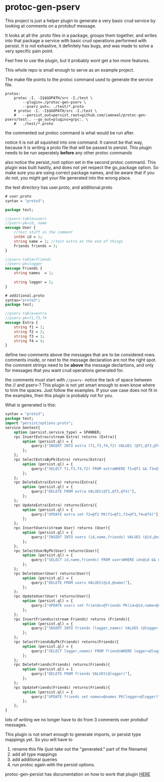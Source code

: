 # protoc-gen-pserv

This project is just a helper plugin to generate a very basic crud service by looking at comments on a protobuf message.

It looks at all the .proto files in a package, groups them together, and writes into that package a service with basic crud
operations performed with persist.  It is not exhastive, it definitely has bugs, and was made to solve a very specific pain point.

Feel free to use the plugin,  but it probably wont get a ton more features.


This whole repo is small enough to serve as an example project.

The make file points to the protoc command used to generate the service file.

```make
protos:
	protoc -I. -I$$GOPATH/src -I./test \
		--plugin=./protoc-gen-pserv \
		--pserv_out=. ./test/*.proto
	# protoc -I. -I$$GOPATH/src -I./test \
	# 	--persist_out=persist_root=github.com/iamneal/protoc-gen-pserv/test:. --go_out=plugins=grpc:. \
	# 	./test/*.proto
```
the commented out protoc command is what would be run after.

notice it is not all squished into one command.  It cannot be that way, because it is writing a proto file that will
be passed to persist.  This plugin needs to be run seperately __before__ any other protoc commands



also notice the persist_root  option set in the second protoc command.  This plugin was built hastily, and does not yet respect the go_package option.  So make sure you are using correct package names,  and be aware that if you do not,  you might get your file generated into the wrong place.


the test directory has user.proto, and additional.proto
```proto
# user.proto
syntax = "proto3";

package test;

//pserv-table=users
//pserv-pk=id, name
message User {
    //test stuff in the comment    
	int64 id = 1;
	string name = 2; //test extra at the end of things
	Friends friends = 3;
}

//pserv-table=friends
//pserv-pk=logger
message Friends {
    string names  = 1;
    
    string logger = 2;
}

# additional.proto
syntax="proto3";
package test;

//pserv-table=extra
//pserv-pk=f1,f3,f4
message Extra {
    string f1 = 1;
    string f2 = 2;
    string f3 = 3;
    string f4 = 4;
}
```

define two comments above the messages that are to be considered rows.  
comments inside, or next to the message declaration are not the right spot.
the comment strings need to be __above__ the message declartions, and only for messages that you want crud operations
generated for.


the comments must start with ```//pserv-```  notice the lack of space between the // and pserv-? This plugin
is not yet smart enough to even know where to trim the spaces. Just follow the examples.  If your use case does not fit in
the examples, then this plugin is probably not for you.


What is generated is this:
```proto
syntax = "proto3";
package test;
import "persist/options.proto";
service Gentest{
	option (persist.service_type) = SPANNER;
	rpc InsertExtras(stream Extra) returns (Extra){
		option (persist.ql) = {
			query:["INSERT INTO extra (f1,f3,f4,f2) VALUES (@f1,@f3,@f4,f2)"],
		};
	};
	rpc SelectExtraByPk(Extra) returns(Extra){
		option (persist.ql) = {
			query:["SELECT f1,f3,f4,f2) FROM extraWHERE f1=@f1 && f3=@f3 && f4=@f4"],
		};
	};
	rpc DeleteExtra(Extra) returns(Extra){
		option (persist.ql) = {
			query:["DELETE FROM extra VALUES(@f1,@f3,@f4)"],
		};
	};
	rpc UpdateExtra(Extra) returns(Extra){
		option (persist.ql) = {
			query:["UPDATE extra set f2=@f2 PK(f1=@f1,f3=@f3,f4=@f4)"],
		};
	};
	rpc InsertUsers(stream User) returns (User){
		option (persist.ql) = {
			query:["INSERT INTO users (id,name,friends) VALUES (@id,@name,friends)"],
		};
	};
	rpc SelectUserByPk(User) returns(User){
		option (persist.ql) = {
			query:["SELECT id,name,friends) FROM usersWHERE id=@id && name=@name"],
		};
	};
	rpc DeleteUser(User) returns(User){
		option (persist.ql) = {
			query:["DELETE FROM users VALUES(@id,@name)"],
		};
	};
	rpc UpdateUser(User) returns(User){
		option (persist.ql) = {
			query:["UPDATE users set friends=@friends PK(id=@id,name=@name)"],
		};
	};
	rpc InsertFriendss(stream Friends) returns (Friends){
		option (persist.ql) = {
			query:["INSERT INTO friends (logger,names) VALUES (@logger,names)"],
		};
	};
	rpc SelectFriendsByPk(Friends) returns(Friends){
		option (persist.ql) = {
			query:["SELECT logger,names) FROM friendsWHERE logger=@logger"],
		};
	};
	rpc DeleteFriends(Friends) returns(Friends){
		option (persist.ql) = {
			query:["DELETE FROM friends VALUES(@logger)"],
		};
	};
	rpc UpdateFriends(Friends) returns(Friends){
		option (persist.ql) = {
			query:["UPDATE friends set names=@names PK(logger=@logger)"],
		};
	};
}
```

lots of writing we no longer have to do from 3 comments over protobuf messages.


This plugin is not smart enough to generate imports,  or persist type mappings yet.  So you will have to 
1. rename this file (just take out the "generated." part of the filename)
1. add all type mappings
1. add additional queries
1. run protoc again with the persist options.


protoc-gen-persist has documentation on how to work that plugin [HERE]((https://github.com/tcncloud/protoc-gen-persist/tree/master))